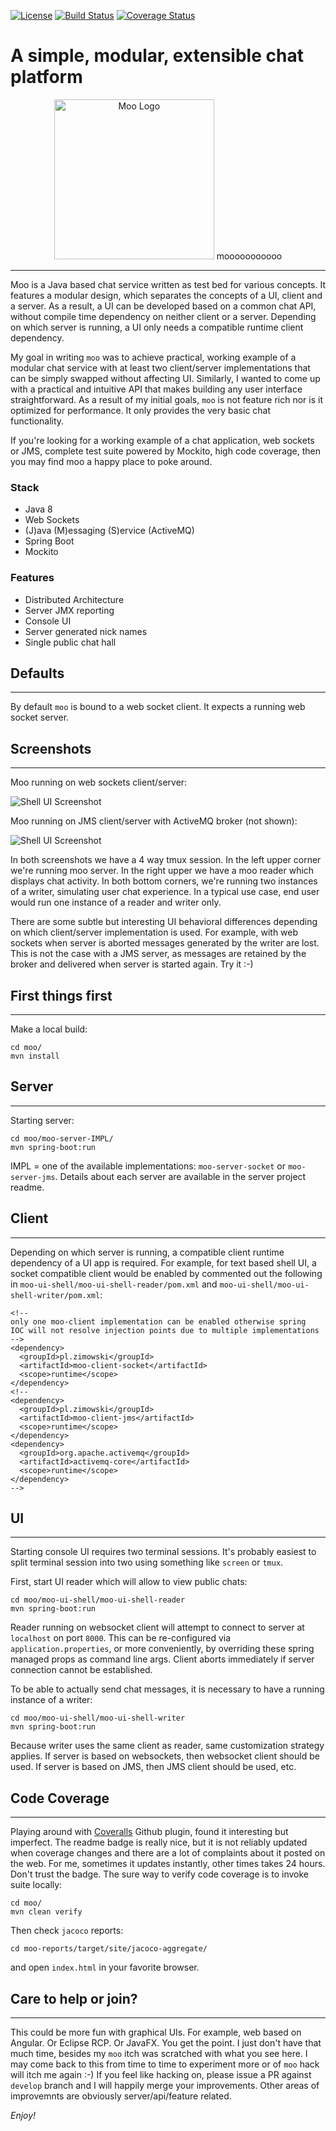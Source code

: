 [![License](https://img.shields.io/badge/License-Apache%202.0-blue.svg)](https://opensource.org/licenses/Apache-2.0) [![Build Status](https://travis-ci.org/mrazjava/moo.svg?branch=develop)](https://travis-ci.org/mrazjava/moo?branch=develop) [![Coverage Status](https://coveralls.io/repos/github/mrazjava/moo/badge.svg?branch=develop)](https://coveralls.io/github/mrazjava/moo?branch=develop)

# A simple, modular, extensible chat platform
<p align="center"><img src="moo.png" width=256 alt="Moo Logo"/> mooooooooooo</p>

---------------------
Moo is a Java based chat service written as test bed for various concepts. It 
features a modular design, which separates the concepts of a UI, client and a 
server. As a result, a UI can be developed based on a common chat API, without 
compile time dependency on neither client or a server. Depending on which server 
is running, a UI only needs a compatible runtime client dependency.

My goal in writing `moo` was to achieve practical, working example of a 
modular chat service with at least two client/server implementations that 
can be simply swapped without affecting UI. Similarly, I wanted to come up with a 
practical and intuitive API that makes building any user interface straightforward. 
As a result of my initial goals, `moo` is not feature rich nor is it optimized for 
performance. It only provides the very basic chat functionality.

If you're looking for a working example of a chat application, web sockets or 
JMS, complete test suite powered by Mockito, high code coverage, then you may 
find moo a happy place to poke around.

### Stack

 * Java 8
 * Web Sockets
 * (J)ava (M)essaging (S)ervice (ActiveMQ)
 * Spring Boot
 * Mockito

### Features

 * Distributed Architecture
 * Server JMX reporting
 * Console UI
 * Server generated nick names
 * Single public chat hall

## Defaults
---------------------
By default `moo` is bound to a web socket client. It expects a running web 
socket server.

## Screenshots
---------------------
Moo running on web sockets client/server:

![Shell UI Screenshot](/docs/images/moo-ui-shell-sockets.png?raw=true&x=1 "Moo Shell UI in Action")

Moo running on JMS client/server with ActiveMQ broker (not shown):

![Shell UI Screenshot](/docs/images/moo-ui-shell-jms.png?raw=true "Moo Shell UI in Action")

In both screenshots we have a 4 way tmux session. In the left upper corner we're running moo server. In 
the right upper we have a moo reader which displays chat activity. In both bottom corners, 
we're running two instances of a writer, simulating user chat experience. In a typical use 
case, end user would run one instance of a reader and writer only.

There are some subtle but interesting UI behavioral differences depending on 
which client/server implementation is used. For example, with web sockets when 
server is aborted messages generated by the writer are lost. This is not the 
case with a JMS server, as messages are retained by the broker and delivered 
when server is started again. Try it :-)

## First things first
---------------------
Make a local build:
```
cd moo/
mvn install
```

## Server
---------------------
Starting server:
```
cd moo/moo-server-IMPL/
mvn spring-boot:run
```
IMPL = one of the available implementations: `moo-server-socket` or 
`moo-server-jms`. Details about each server are available in the server 
project readme.

## Client
---------------------
Depending on which server is running, a compatible client runtime dependency 
of a UI app is required. For example, for text based shell UI, a socket compatible 
client would be enabled by commented out the following in `moo-ui-shell/moo-ui-shell-reader/pom.xml` 
and `moo-ui-shell/moo-ui-shell-writer/pom.xml`:
```
<!--
only one moo-client implementation can be enabled otherwise spring 
IOC will not resolve injection points due to multiple implementations
-->
<dependency>
  <groupId>pl.zimowski</groupId>
  <artifactId>moo-client-socket</artifactId>
  <scope>runtime</scope>
</dependency>
<!--
<dependency>
  <groupId>pl.zimowski</groupId>
  <artifactId>moo-client-jms</artifactId>
  <scope>runtime</scope>
</dependency>
<dependency>
  <groupId>org.apache.activemq</groupId>
  <artifactId>activemq-core</artifactId>
  <scope>runtime</scope>
</dependency>
-->
```

## UI
---------------------
Starting console UI requires two terminal sessions. It's probably easiest to 
split terminal session into two using something like `screen` or `tmux`.

First, start UI reader which will allow to view public chats:
```
cd moo/moo-ui-shell/moo-ui-shell-reader
mvn spring-boot:run
```
Reader running on websocket client will attempt to connect to server at 
`localhost` on port `8000`. This can be re-configured via 
`application.properties`, or more conveniently, by overriding these spring 
managed props as command line args. Client aborts immediately if server 
connection cannot be established.

To be able to actually send chat messages, it is necessary to have a running 
instance of a writer:
```
cd moo/moo-ui-shell/moo-ui-shell-writer
mvn spring-boot:run
```
Because writer uses the same client as reader, same customization strategy 
applies. If server is based on websockets, then websocket client should be 
used. If server is based on JMS, then JMS client should be used, etc.

## Code Coverage
---------------------
Playing around with [Coveralls](https://coveralls.io/github/mrazjava/moo) Github plugin, 
found it interesting but imperfect. The readme badge is really nice, but it is not 
reliably updated when coverage changes and there are a lot of complaints about it posted 
on the web. For me, sometimes it updates instantly, other times takes 24 hours. Don't 
trust the badge. The sure way to verify code coverage is to invoke suite locally:
```
cd moo/
mvn clean verify
```
Then check `jacoco` reports:
```
cd moo-reports/target/site/jacoco-aggregate/
```
and open `index.html` in your favorite browser.

## Care to help or join?
---------------------
This could be more fun with graphical UIs. For example, web based on Angular. Or Eclipse 
RCP. Or JavaFX. You get the point. I just don't have that much time, besides my 
`moo` itch was scratched with what you see here. I may come back to this from time to 
time to experiment more or of `moo` hack will itch me again :-) If you feel like hacking on, 
please issue a PR against `develop` branch and I will happily merge your improvements. Other 
areas of improvemnts are obviously server/api/feature related.

*Enjoy!*